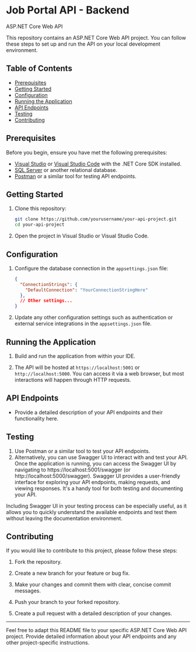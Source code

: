 # Job Portal API - Backend 

ASP.NET Core Web API

This repository contains an ASP.NET Core Web API project. You can follow these steps to set up and run the API on your local development environment.

## Table of Contents

- [Prerequisites](#prerequisites)
- [Getting Started](#getting-started)
- [Configuration](#configuration)
- [Running the Application](#running-the-application)
- [API Endpoints](#api-endpoints)
- [Testing](#testing)
- [Contributing](#contributing)

## Prerequisites

Before you begin, ensure you have met the following prerequisites:

- [Visual Studio](https://visualstudio.microsoft.com/) or [Visual Studio Code](https://code.visualstudio.com/) with the .NET Core SDK installed.
- [SQL Server](https://www.microsoft.com/en-us/sql-server/sql-server-downloads) or another relational database.
- [Postman](https://www.postman.com/) or a similar tool for testing API endpoints.

## Getting Started

1. Clone this repository:

   ```bash
   git clone https://github.com/yourusername/your-api-project.git
   cd your-api-project
   ```

2. Open the project in Visual Studio or Visual Studio Code.

## Configuration

1. Configure the database connection in the `appsettings.json` file:

   ```json
   {
     "ConnectionStrings": {
       "DefaultConnection": "YourConnectionStringHere"
     },
     // Other settings...
   }
   ```

2. Update any other configuration settings such as authentication or external service integrations in the `appsettings.json` file.

## Running the Application

1. Build and run the application from within your IDE.

2. The API will be hosted at `https://localhost:5001` or `http://localhost:5000`. You can access it via a web browser, but most interactions will happen through HTTP requests.

## API Endpoints

- Provide a detailed description of your API endpoints and their functionality here.

## Testing

1. Use Postman or a similar tool to test your API endpoints.
2. Alternatively, you can use Swagger UI to interact with and test your API. Once the application is running, you can access the Swagger UI by navigating to https://localhost:5001/swagger (or http://localhost:5000/swagger). Swagger UI provides a user-friendly interface for exploring your API endpoints, making requests, and viewing responses. It's a handy tool for both testing and documenting your API.

Including Swagger UI in your testing process can be especially useful, as it allows you to quickly understand the available endpoints and test them without leaving the documentation environment.


## Contributing

If you would like to contribute to this project, please follow these steps:

1. Fork the repository.

2. Create a new branch for your feature or bug fix.

3. Make your changes and commit them with clear, concise commit messages.

4. Push your branch to your forked repository.

5. Create a pull request with a detailed description of your changes.

---

Feel free to adapt this README file to your specific ASP.NET Core Web API project. Provide detailed information about your API endpoints and any other project-specific instructions.
